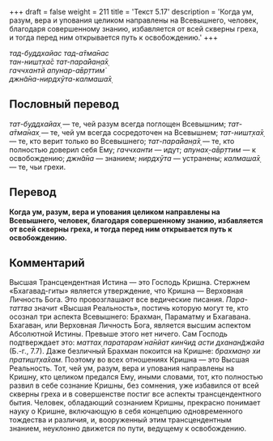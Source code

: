 +++
draft = false
weight = 211
title = 'Текст 5.17'
description = 'Когда ум, разум, вера и упования целиком направлены на Всевышнего, человек, благодаря совершенному знанию, избавляется от всей скверны греха, и тогда перед ним открывается путь к освобождению.'
+++

_тад-буддхайас тад-а̄тма̄нас  
тан-ништ̣ха̄с тат-пара̄йан̣а̄х̣  
гаччхантй апунар-а̄вр̣ттим̇  
джн̃а̄на-нирдхӯта-калмаша̄х̣_

## Пословный перевод

_тат_\-_буддхайах̣_ — те, чей разум всегда поглощен Всевышним; _тат_\-_а̄тма̄нах̣_ — те, чей ум всегда сосредоточен на Всевышнем; _тат_\-_ништ̣ха̄х̣_ — те, кто верит только во Всевышнего; _тат_\-_пара̄йан̣а̄х̣_ — те, кто полностью доверил себя Ему; _гаччханти_ — идут; _апунах̣_\-_а̄вр̣ттим_ — к освобождению; _джн̃а̄на_ — знанием; _нирдхӯта_ — устранены; _калмаша̄х̣_ — те, чьи грехи.

## Перевод

**Когда ум, разум, вера и упования целиком направлены на Всевышнего, человек, благодаря совершенному знанию, избавляется от всей скверны греха, и тогда перед ним открывается путь к освобождению.**

## Комментарий

Высшая Трансцендентная Истина — это Господь Кришна. Стержнем «Бхагавад-гиты» является утверждение, что Кришна — Верховная Личность Бога. Это провозглашают все ведические писания. _Пара-таттва_ значит «Высшая Реальность», постичь которую могут те, кто осознал три аспекта Всевышнего: Брахман, Параматму и Бхагавана. Бхагаван, или Верховная Личность Бога, является высшим аспектом Абсолютной Истины. Превыше этого нет ничего. Сам Господь подтверждает это: _маттах̣ паратарам̇ на̄нйат кин̃чид асти дханан̃джайа_ (Б.-г., 7.7). Даже безличный Брахман покоится на Кришне: _брахман̣о хи пратишт̣ха̄хам._ Поэтому во всех отношениях Кришна — это Высшая Реальность. Тот, чей ум, разум, вера и упования направлены на Кришну, кто целиком предался Ему, иными словами, тот, кто полностью развил в себе сознание Кришны, без сомнения, уже избавился от всей скверны греха и в совершенстве постиг все аспекты трансцендентного бытия. Человек, обладающий сознанием Кришны, прекрасно понимает науку о Кришне, включающую в себя концепцию одновременного тождества и различия, и, вооруженный этим трансцендентным знанием, неуклонно движется по пути, ведущему к освобождению.

